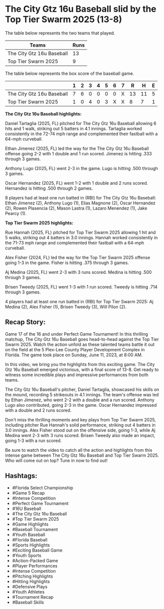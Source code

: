 # The City Gtz 16u Baseball slid by the Top Tier Swarm 2025 (13-8)

The table below represents the two teams that played.

| Teams      | Runs |
| ----------- | ----------- |
| The City Gtz 16u Baseball      | 13       |
| Top Tier Swarm 2025   | 9        |

The table below represents the box score of the baseball game.

|				| 1 | 2	| 3 | 4	| 5 | 6	| 7 | R	 | H  | E |
|-------------------------------|---|---|---|---|---|---|---|----|----|---|
| The City Gtz 16u Baseball 	| 7 | 6	| 0 | 0	| 0 | 0	| X | 13 | 11 | 5 |
| Top Tier Swarm 2025		| 1 | 0	| 4 | 0	| 3 | X	| X | 8	 | 7  | 1 |


**The City Gtz 16u Baseball highlights:**

Daniel Tartaglia (2025, FL) pitched for The City Gtz 16u Baseball allowing 6 hits and 1 walk, striking out 5 batters in 4.1 innings. Tartaglia worked consistently in the 72-74 mph range and complemented their fastball with a 64-mph curveball.

Ethan Jimenez (2025, FL) led the way for the The City Gtz 16u Baseball offense going 2-2 with 1 double and 1 run scored. Jimenez is hitting .333 through 3 games.

Anthony Lugo (2025, FL) went 2-3 in the game. Lugo is hitting .500 through 3 games.

Oscar Hernandez (2025, FL) went 1-2 with 1 double and 2 runs scored. Hernandez is hitting .500 through 2 games.

8 players had at least one run batted in (RBI) for The City Gtz 16u Baseball: Ethan Jimenez (2), Anthony Lugo (1), Elias Magnone (2), Oscar Hernandez (2), Rowen Plasencia (2), Mason Lastra (1), Lazaro Menendez (1), Jake Pearcy (1).


**Top Tier Swarm 2025 highlights:**

Rue Hannah (2025, FL) pitched for Top Tier Swarm 2025 allowing 1 hit and 5 walks, striking out 4 batters in 3.0 innings. Hannah worked consistently in the 71-73 mph range and complemented their fastball with a 64-mph curveball.

Alex Fisher (2024, FL) led the way for the Top Tier Swarm 2025 offense going 1-3 in the game. Fisher is hitting .375 through 3 games.

Aj Medina (2025, FL) went 2-3 with 3 runs scored. Medina is hitting .500 through 3 games.

Brisen Tweedy (2025, FL) went 1-3 with 1 run scored. Tweedy is hitting .714 through 3 games.

4 players had at least one run batted in (RBI) for Top Tier Swarm 2025: Aj Medina (2), Alex Fisher (1), Brisen Tweedy (3), Will Pilon (2).

## Recap Story:

Game 17 of the 16 and under Perfect Game Tournament! In this thrilling matchup, The City Gtz 16u Baseball goes head-to-head against the Top Tier Swarm 2025. Watch the action unfold as these talented teams battle it out on the field at the 5 Plex-Lee County Player Development Complex in Florida. The game took place on Sunday, June 11, 2023, at 8:00 AM.

In this video, we bring you the highlights from this exciting game. The City Gtz 16u Baseball emerged victorious, with a final score of 13-8. Get ready to witness some incredible plays and impressive performances from both teams.

The City Gtz 16u Baseball's pitcher, Daniel Tartaglia, showcased his skills on the mound, recording 5 strikeouts in 4.1 innings. The team's offense was led by Ethan Jimenez, who went 2-2 with a double and a run scored. Anthony Lugo also contributed, going 2-3 in the game. Oscar Hernandez impressed with a double and 2 runs scored.

Don't miss the thrilling moments and key plays from Top Tier Swarm 2025, including pitcher Rue Hannah's solid performance, striking out 4 batters in 3.0 innings. Alex Fisher stood out on the offensive side, going 1-3, while Aj Medina went 2-3 with 3 runs scored. Brisen Tweedy also made an impact, going 1-3 with a run scored.

Be sure to watch the video to catch all the action and highlights from this intense game between The City Gtz 16u Baseball and Top Tier Swarm 2025. Who will come out on top? Tune in now to find out!

## Hashtags:
- #Florida Select Championship
- #Game 5 Recap
- #Intense Competition
- #Perfect Game Tournament
- #16U Baseball
- #The City Gtz 16u Baseball
- #Top Tier Swarm 2025
- #Game Highlights
- #Baseball Tournament
- #Youth Baseball
- #Florida Baseball
- #Sports Highlights
- #Exciting Baseball Game
- #Youth Sports
- #Action-Packed Game
- #Player Performances
- #Intense Competition
- #Pitching Highlights
- #Hitting Highlights
- #Defensive Plays
- #Youth Athletes
- #Tournament Recap
- #Baseball Skills